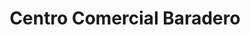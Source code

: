 ---
title: "Centro Comercial Baradero"
url: /baradero/centro-comercial-baradero/
shop: Supermarkt
---